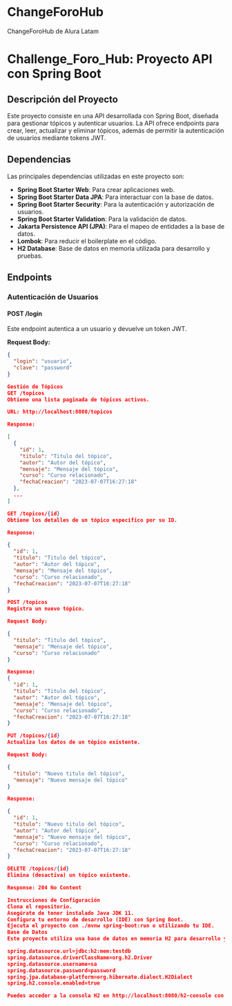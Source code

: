 # ChangeForoHub
ChangeForoHub de Alura Latam

# Challenge_Foro_Hub: Proyecto API con Spring Boot

## Descripción del Proyecto

Este proyecto consiste en una API desarrollada con Spring Boot, diseñada para gestionar tópicos y autenticar usuarios. La API ofrece endpoints para crear, leer, actualizar y eliminar tópicos, además de permitir la autenticación de usuarios mediante tokens JWT.

## Dependencias

Las principales dependencias utilizadas en este proyecto son:

- **Spring Boot Starter Web**: Para crear aplicaciones web.
- **Spring Boot Starter Data JPA**: Para interactuar con la base de datos.
- **Spring Boot Starter Security**: Para la autenticación y autorización de usuarios.
- **Spring Boot Starter Validation**: Para la validación de datos.
- **Jakarta Persistence API (JPA)**: Para el mapeo de entidades a la base de datos.
- **Lombok**: Para reducir el boilerplate en el código.
- **H2 Database**: Base de datos en memoria utilizada para desarrollo y pruebas.

## Endpoints

### Autenticación de Usuarios

#### POST /login

Este endpoint autentica a un usuario y devuelve un token JWT.

**Request Body:**

```json
{
  "login": "usuario",
  "clave": "password"
}

Gestión de Tópicos
GET /topicos
Obtiene una lista paginada de tópicos activos.

URL: http://localhost:8080/topicos

Response:

[
  {
    "id": 1,
    "titulo": "Titulo del tópico",
    "autor": "Autor del tópico",
    "mensaje": "Mensaje del tópico",
    "curso": "Curso relacionado",
    "fechaCreacion": "2023-07-07T16:27:18"
  },
  ...
]

GET /topicos/{id}
Obtiene los detalles de un tópico específico por su ID.

Response:

{
  "id": 1,
  "titulo": "Titulo del tópico",
  "autor": "Autor del tópico",
  "mensaje": "Mensaje del tópico",
  "curso": "Curso relacionado",
  "fechaCreacion": "2023-07-07T16:27:18"
}

POST /topicos
Registra un nuevo tópico.

Request Body:

{
  "titulo": "Titulo del tópico",
  "mensaje": "Mensaje del tópico",
  "curso": "Curso relacionado"
}

Response:
{
  "id": 1,
  "titulo": "Titulo del tópico",
  "autor": "Autor del tópico",
  "mensaje": "Mensaje del tópico",
  "curso": "Curso relacionado",
  "fechaCreacion": "2023-07-07T16:27:18"
}

PUT /topicos/{id}
Actualiza los datos de un tópico existente.

Request Body:

{
  "titulo": "Nuevo titulo del tópico",
  "mensaje": "Nuevo mensaje del tópico"
}

Response:

{
  "id": 1,
  "titulo": "Nuevo titulo del tópico",
  "autor": "Autor del tópico",
  "mensaje": "Nuevo mensaje del tópico",
  "curso": "Curso relacionado",
  "fechaCreacion": "2023-07-07T16:27:18"
}

DELETE /topicos/{id}
Elimina (desactiva) un tópico existente.

Response: 204 No Content

Instrucciones de Configuración
Clona el repositorio.
Asegúrate de tener instalado Java JDK 11.
Configura tu entorno de desarrollo (IDE) con Spring Boot.
Ejecuta el proyecto con ./mvnw spring-boot:run o utilizando tu IDE.
Base de Datos
Este proyecto utiliza una base de datos en memoria H2 para desarrollo y pruebas. La configuración de la base de datos se encuentra en el archivo application.properties.

spring.datasource.url=jdbc:h2:mem:testdb
spring.datasource.driverClassName=org.h2.Driver
spring.datasource.username=sa
spring.datasource.password=password
spring.jpa.database-platform=org.hibernate.dialect.H2Dialect
spring.h2.console.enabled=true

Puedes acceder a la consola H2 en http://localhost:8080/h2-console con las credenciales configuradas.